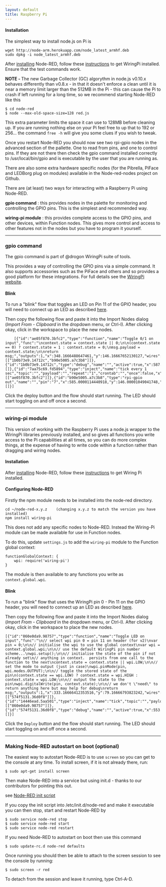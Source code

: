```yaml
---
layout: default
title: Raspberry Pi
---
```


#### Installation

The simplest way to install node.js on Pi is

    wget http://node-arm.herokuapp.com/node_latest_armhf.deb
    sudo dpkg -i node_latest_armhf.deb

After [installing](../getting-started/installation.html) Node-RED, follow these 
[instructions](http://wiringpi.com/download-and-install/) to get WiringPi installed.
Ensure that the test commands work.

<b>NOTE - </b>
The new Garbage Collector (GC) algorythm in node.js v0.10.x behaves differently than v0.8.x - in that it doesn't enforce a clean until it is near a memory limit larger than the 512MB in the Pi - this can cause the Pi to crash if left running for a long time, so we recommend starting Node-RED like this

    $ cd node-red
    $ node --max-old-space-size=128 red.js
    
This extra parameter limits the space it can use to 128MB before cleaning up. If you are running nothing else on your Pi feel free to up that to 192 or 256...  the command `free -h` will give you some clues if you wish to tweak.

Once you restart Node-RED you should now see two rpi-gpio nodes in the advanced section of the pallette.
One to read from pins, and one to control pins. If they are not there then check the gpio command installed
correctly to /usr/local/bin/gpio and is executable by the user that you are running as.

There are also some extra hardware specific nodes (for the Pibrella, PiFace and LEDBorg plug on modules) available in the Node-red-nodes project on Github. 

There are (at least) two ways for interacting with a Raspberry Pi using Node-RED.

**gpio command**
: this provides nodes in the palette for monitoring and controlling the GPIO
  pins. This is the simplest and recommended way.

**wiring-pi module**
: this provides complete access to the GPIO pins, and other devices, within
  Function nodes. This gives more control and access to other features not in the nodes
  but you have to program it yourself.


***
  
### gpio command

The gpio command is part of @drogon WiringPi suite of tools.

This provides a way of controlling the GPIO pins via a simple command. It also supports
accessories such as the PiFace and others and so provides a good platform for these integrations.
For full details see the [WiringPi website](http://wiringpi.com/).

#### Blink

To run a "blink" flow that toggles an LED on Pin 11 of the GPIO header, you will
need to connect up an LED as described [here](https://projects.drogon.net/raspberry-pi/gpio-examples/tux-crossing/gpio-examples-1-a-single-led/).

Then copy the following flow and paste it into the Import Nodes dialog
(*Import From - Clipboard* in the dropdown menu, or Ctrl-I). After clicking
okay, click in the workspace to place the new nodes.


        [{"id":"ae05f870.3bfc2","type":"function","name":"Toggle 0/1 on input","func":"\ncontext.state = context.state || 0;\n\n(context.state == 0) ? context.state = 1 : context.state = 0;\nmsg.payload = context.state;\n\nreturn msg;","outputs":1,"x":348.1666488647461,"y":146.16667652130127,"wires":[["1b0b73e9.14712c","b90e5005.a7c3b8"]]},{"id":"1b0b73e9.14712c","type":"debug","name":"","active":true,"x":587.1666488647461,"y":206.1666774749756,"wires":[]},{"id":"7aa75c69.fd5894","type":"inject","name":"tick every 1 sec","topic":"","payload":"","repeat":"1","crontab":"","once":false,"x":147.1666488647461,"y":146.1666774749756,"wires":[["ae05f870.3bfc2"]]},{"id":"b90e5005.a7c3b8","type":"rpi-gpio out","name":"","pin":"7","x":585.0000114440918,"y":146.00001049041748,"wires":[]}]



Click the deploy button and the flow should start running. The LED should start
toggling on and off once a second.

***

### wiring-pi module

This version of working with the Raspberry Pi uses a node.js wrapper to the WiringPi libraries previously installed, and so
gives all functions you write access to the Pi capabilities at all times, so you can do more complex things, at the expense of having to write code within a function rather than dragging and wiring nodes.

#### Installation

After [installing](../getting-started/installation.html) Node-RED, follow these 
[instructions](http://wiringpi.com/download-and-install/) to get Wiring Pi 
installed.

#### Configuring Node-RED

Firstly the npm module needs to be installed into the node-red directory.

    cd ~/node-red-x.y.z    (changing x.y.z to match the version you have installed)
    npm install wiring-pi

This does not add any specific nodes to Node-RED. Instead the Wiring-Pi module can be made
available for use in Function nodes.

To do this, update `settings.js` to add the `wiring-pi` module to the Function
global context:

    functionGlobalContext: { 
        wpi: require('wiring-pi')
    }

The module is then available to any functions you write as `context.global.wpi`.

#### Blink

To run a "blink" flow that uses the WiringPi pin 0 - Pin 11 on the GPIO header,
you will need to connect up an LED as described [here](https://projects.drogon.net/raspberry-pi/gpio-examples/tux-crossing/gpio-examples-1-a-single-led/).

Then copy the following flow and paste it into the Import Nodes dialog
(*Import From - Clipboard* in the dropdown menu, or Ctrl-I). After clicking
okay, click in the workspace to place the new nodes.

    [{"id":"860e0da9.98757","type":"function","name":"Toggle LED on input","func":"\n// select wpi pin 0 = pin 11 on header (for v2)\nvar pin = 0;\n\n// initialise the wpi to use the global context\nvar wpi = context.global.wpi;\n\n// use the default WiringPi pin number scheme...\nwpi.setup();\n\n// initialise the state of the pin if not already set\n// anything in context.  persists from one call to the function to the next\ncontext.state = context.state || wpi.LOW;\n\n// set the mode to output (just in case)\nwpi.pinMode(pin, wpi.modes.OUTPUT);\n\n// toggle the stored state of the pin\n(context.state == wpi.LOW) ? context.state = wpi.HIGH : context.state = wpi.LOW;\n\n// output the state to the pin\nwpi.digitalWrite(pin, context.state);\n\n// we don't \"need\" to return anything here but may help for debug\nreturn msg;","outputs":1,"x":333.16666412353516,"y":79.16666793823242,"wires":[["574f5131.36d0f8"]]},{"id":"14446ead.5aa501","type":"inject","name":"tick","topic":"","payload":"","repeat":"1","once":false,"x":113.16666412353516,"y":59.16666793823242,"wires":[["860e0da9.98757"]]},{"id":"574f5131.36d0f8","type":"debug","name":"","active":true,"x":553.1666641235352,"y":99.16666793823242,"wires":[]}]


Click the `Deploy` button and the flow should start running. The LED should start
toggling on and off once a second.

***

### Making Node-RED autostart on boot (optional)

The easiest way to autostart Node-RED is to use `screen` so you can get to the
console at any time. To install screen, if it is not already there, run:

    $ sudo apt-get install screen

Then make Node-RED into a service but using init.d - thanks to our contributors for pointing this out.

see [Node-RED init script](https://gist.github.com/bigmonkeyboy/9962293)

If you copy the init script into /etc/init.d/node-red and make it executable you can then stop, start and restart Node-RED by

    $ sudo service node-red stop
    $ sudo service node-red start
    $ sudo service node-red restart

If you need Node-RED to autostart on boot then use this command

    $ sudo update-rc.d node-red defaults
    
Once running you should then be able to attach to the screen session to see the console by running:

    $ sudo screen -r red
    
To detach from the session and leave it running, type Ctrl-A-D.



